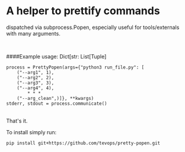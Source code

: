 # A helper to prettify commands
dispatched via subprocess.Popen, especially useful for tools/externals<br> with many arguments. 

<br>


####Example usage: Dict[str: List[Tuple] 
    
    
    process = PrettyPopen(args={"python3 run_file.py": [
        ("--arg1", 1),
        ("--arg2", 2),
        ("--arg3", 3),
        ("--arg4", 4),
            * * * 
        ("--arg_clean",)]}, **kwargs)
    stderr, stdout = process.communicate()
<br>
That's it.

To install simply run:

    pip install git+https://github.com/tevops/pretty-popen.git